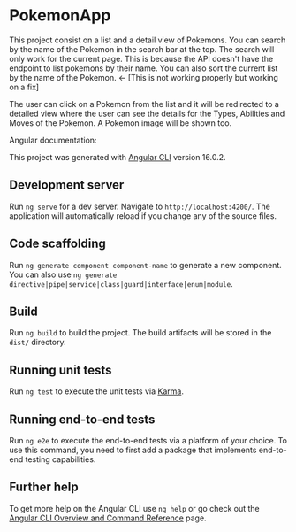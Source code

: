 # PokemonApp

This project consist on a list and a detail view of Pokemons. You can search by the name of the Pokemon in the search bar at the top. The search will only work for the current page. This is because the API doesn't have the endpoint to list pokemons by their name. You can also sort the current list by the name of the Pokemon. <- [This is not working properly but working on a fix]

The user can click on a Pokemon from the list and it will be redirected to a detailed view where the user can see the details for the Types, Abilities and Moves of the Pokemon. A Pokemon image will be shown too.

Angular documentation:

This project was generated with [Angular CLI](https://github.com/angular/angular-cli) version 16.0.2.

## Development server

Run `ng serve` for a dev server. Navigate to `http://localhost:4200/`. The application will automatically reload if you change any of the source files.

## Code scaffolding

Run `ng generate component component-name` to generate a new component. You can also use `ng generate directive|pipe|service|class|guard|interface|enum|module`.

## Build

Run `ng build` to build the project. The build artifacts will be stored in the `dist/` directory.

## Running unit tests

Run `ng test` to execute the unit tests via [Karma](https://karma-runner.github.io).

## Running end-to-end tests

Run `ng e2e` to execute the end-to-end tests via a platform of your choice. To use this command, you need to first add a package that implements end-to-end testing capabilities.

## Further help

To get more help on the Angular CLI use `ng help` or go check out the [Angular CLI Overview and Command Reference](https://angular.io/cli) page.
